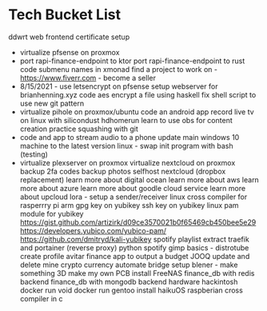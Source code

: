 # Tech Bucket List
ddwrt web frontend certificate setup
- virtualize pfsense on proxmox
- port rapi-finance-endpoint to ktor
port rapi-finance-endpoint to rust
code submenu names in xmonad
find a project to work on - https://www.fiverr.com - become a seller
- 8/15/2021 - use letsencrypt on pfsense
setup webserver for brianhenning.xyz
code aes encrypt a file using haskell
fix shell script to use new git pattern
- virtualize pihole on proxmox/ubuntu
code an android app
record live tv on linux with silicondust hdhomerun
learn to use obs for content creation
practice squashing with git
- code and app to stream audio to a phone
update main windows 10 machine to the latest version
linux - swap init program with bash (testing)
 - virtualize plexserver on proxmox
virtualize nextcloud on proxmox
backup 2fa codes
backup photos
selfhost nextcloud (dropbox replacement)
learn more about digital ocean
learn more about aws
learn more about azure
learn more about goodle cloud service
learn more about upcloud
lora - setup a sender/receiver
linux cross compiler for rasperrry pi arm
gpg key on yubikey
ssh key on yubikey
linux pam module for yubikey
  https://gist.github.com/artizirk/d09ce3570021b0f65469cb450bee5e29
  https://developers.yubico.com/yubico-pam/
  https://github.com/dmitryd/kali-yubikey
spotify playlist extract
traefik and portainer (reverse proxy)
python spotify
gimp basics - distrotube
create profile avitar
finance app to output a budget
JOOQ update and delete
mine crypto currency
automate bridge setup
blener - make something 3D
make my own PCB
install FreeNAS
finance_db with redis backend
finance_db with mongodb backend
hardware hackintosh
docker run void
docker run gentoo
install haikuOS
raspberian cross compiler in c
